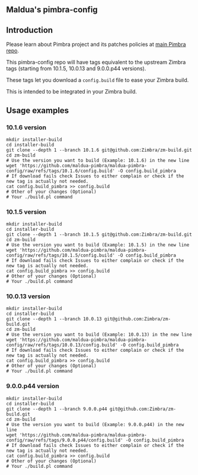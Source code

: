 ## Maldua's pimbra-config

## Introduction

Please learn about Pimbra project and its patches policies at [main Pimbra repo](https://github.com/maldua-pimbra/maldua-pimbra).

This pimbra-config repo will have tags equivalent to the upstream Zimbra tags (starting from 10.1.5, 10.0.13 and 9.0.0.p44 versions).

These tags let you download a `config.build` file to ease your Zimbra build.

This is intended to be integrated in your Zimbra build.

## Usage examples

### 10.1.6 version

```
mkdir installer-build
cd installer-build
git clone --depth 1 --branch 10.1.6 git@github.com:Zimbra/zm-build.git
cd zm-build
# Use the version you want to build (Example: 10.1.6) in the new line
wget 'https://github.com/maldua-pimbra/maldua-pimbra-config/raw/refs/tags/10.1.6/config.build' -O config.build_pimbra
# If download fails check Issues to either complain or check if the new tag is actually not needed.
cat config.build_pimbra >> config.build
# Other of your changes (Optional)
# Your ./build.pl command
```

### 10.1.5 version

```
mkdir installer-build
cd installer-build
git clone --depth 1 --branch 10.1.5 git@github.com:Zimbra/zm-build.git
cd zm-build
# Use the version you want to build (Example: 10.1.5) in the new line
wget 'https://github.com/maldua-pimbra/maldua-pimbra-config/raw/refs/tags/10.1.5/config.build' -O config.build_pimbra
# If download fails check Issues to either complain or check if the new tag is actually not needed.
cat config.build_pimbra >> config.build
# Other of your changes (Optional)
# Your ./build.pl command
```

### 10.0.13 version

```
mkdir installer-build
cd installer-build
git clone --depth 1 --branch 10.0.13 git@github.com:Zimbra/zm-build.git
cd zm-build
# Use the version you want to build (Example: 10.0.13) in the new line
wget 'https://github.com/maldua-pimbra/maldua-pimbra-config/raw/refs/tags/10.0.13/config.build' -O config.build_pimbra
# If download fails check Issues to either complain or check if the new tag is actually not needed.
cat config.build_pimbra >> config.build
# Other of your changes (Optional)
# Your ./build.pl command
```

### 9.0.0.p44 version

```
mkdir installer-build
cd installer-build
git clone --depth 1 --branch 9.0.0.p44 git@github.com:Zimbra/zm-build.git
cd zm-build
# Use the version you want to build (Example: 9.0.0.p44) in the new line
wget 'https://github.com/maldua-pimbra/maldua-pimbra-config/raw/refs/tags/9.0.0.p44/config.build' -O config.build_pimbra
# If download fails check Issues to either complain or check if the new tag is actually not needed.
cat config.build_pimbra >> config.build
# Other of your changes (Optional)
# Your ./build.pl command
```
